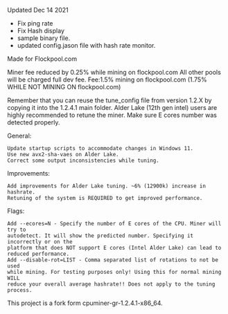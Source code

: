 Updated Dec 14 2021

- Fix ping rate
- Fix Hash display
- sample binary file.
- updated config.jason file with hash rate monitor.

Made for Flockpool.com

Miner fee reduced by 0.25% while mining on flockpool.com All other pools will be charged full dev fee. Fee:1.5% mining on flockpool.com (1.75% WHILE NOT MINING ON flockpool.com)

Remember that you can reuse the tune_config file from version 1.2.X by copying it into the 1.2.4.1 main folder.
Alder Lake (12th gen intel) users are highly recommended to retune the miner.
Make sure E cores number was detected properly.


General:

    Update startup scripts to accommodate changes in Windows 11.
    Use new avx2-sha-vaes on Alder Lake.
    Correct some output inconsistencies while tuning.

Improvements:

    Add improvements for Alder Lake tuning. ~6% (12900k) increase in hashrate.
    Retuning of the system is REQUIRED to get improved performance.

Flags:

    Add --ecores=N - Specify the number of E cores of the CPU. Miner will try to
    autodetect. It will show the predicted number. Specifying it incorrectly or on the
    platform that does NOT support E cores (Intel Alder Lake) can lead to
    reduced performance.
    Add --disable-rot=LIST - Comma separated list of rotations to not be used
    while mining. For testing purposes only! Using this for normal mining WILL
    reduce your overall average hashrate!! Does not apply to the tuning process.


This project is a fork form cpuminer-gr-1.2.4.1-x86_64.
